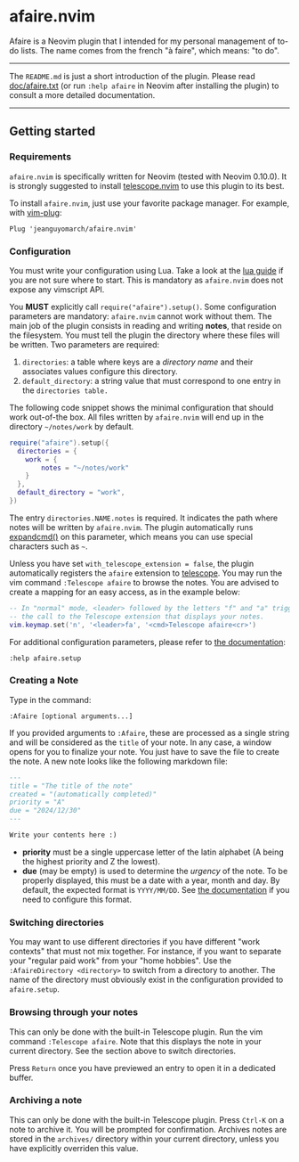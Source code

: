 # afaire.nvim

Afaire is a Neovim plugin that I intended for my personal management of to-do
lists. The name comes from the french "à faire", which means: "to do".

---

The `README.md` is just a short introduction of the plugin. Please read
[doc/afaire.txt](doc/afaire.txt) (or run `:help afaire` in Neovim after
installing the plugin) to consult a more detailed documentation.

---


## Getting started

### Requirements

`afaire.nvim` is specifically written for Neovim (tested with Neovim 0.10.0). It
is strongly suggested to install [telescope.nvim][a] to use this plugin to its best.

To install `afaire.nvim`, just use your favorite package manager. For example,
with [vim-plug][b]:

```vim
Plug 'jeanguyomarch/afaire.nvim'
```

### Configuration

You must write your configuration using Lua. Take a look at the [lua guide][c]
if you are not sure where to start. This is mandatory as `afaire.nvim` does
not expose any vimscript API.

You **MUST** explicitly call `require("afaire").setup()`. Some configuration
parameters are mandatory: `afaire.nvim` cannot work without them. The main job
of the plugin consists in reading and writing **notes**, that reside on the
filesystem. You must tell the plugin the directory where these files will be
written. Two parameters are required:

1. `directories`: a table where keys are a *directory name* and their associates
   values configure this directory.
2. `default_directory`: a string value that must correspond to one entry in
   the `directories table.`

The following code snippet shows the minimal configuration that should work
out-of-the box. All files written by `afaire.nvim` will end up in the
directory `~/notes/work` by default.

```lua
require("afaire").setup({
  directories = {
    work = {
        notes = "~/notes/work"
    }
  },
  default_directory = "work",
})
```

The entry `directories.NAME.notes` is required. It indicates the path where
notes will be written by `afaire.nvim`. The plugin automatically runs
[expandcmd()][d] on this parameter, which means you can use special characters
such as `~`.


Unless you have set `with_telescope_extension = false`, the plugin automatically
registers the `afaire` extension to [telescope][a]. You may run the vim command
`:Telescope afaire` to browse the notes. You are advised to create a mapping
for an easy access, as in the example below:


```lua
-- In "normal" mode, <leader> followed by the letters "f" and "a" triggers
-- the call to the Telescope extension that displays your notes.
vim.keymap.set('n', '<leader>fa', '<cmd>Telescope afaire<cr>')
```

For additional configuration parameters, please refer to [the documentation](doc/afaire.txt):

```vim
:help afaire.setup
```

### Creating a Note

Type in the command:

```vimscript
:Afaire [optional arguments...]
```

If you provided arguments to `:Afaire`, these are processed as a single string
and will be considered as the `title` of your note. In any case, a window opens
for you to finalize your note. You just have to save the file to create the note.
A new note looks like the following markdown file:

```markdown
---
title = "The title of the note"
created = "(automatically completed)"
priority = "A"
due = "2024/12/30"
---

Write your contents here :)
```

* **priority** must be a single uppercase letter of the latin alphabet (A
  being the highest priority and Z the lowest).
* **due** (may be empty) is used to determine the *urgency* of the note.
  To be properly displayed, this must be a date with a year, month and day. By
  default, the expected format is `YYYY/MM/DD`. See [the
  documentation](doc/afaire.txt) if you need to configure this format.



### Switching directories

You may want to use different directories if you have different "work contexts"
that must not mix together. For instance, if you want to separate your "regular
paid work" from your "home hobbies". Use the `:AfaireDirectory <directory>` to
switch from a directory to another. The name of the directory must obviously
exist in the configuration provided to `afaire.setup`.



### Browsing through your notes

This can only be done with the built-in Telescope plugin. Run the vim command
`:Telescope afaire`. Note that this displays the note in your current
directory. See the section above to switch directories.

Press `Return` once you have previewed an entry to open it in a dedicated
buffer.


### Archiving a note

This can only be done with the built-in Telescope plugin. Press `Ctrl-K`
on a note to archive it. You will be prompted for confirmation. Archives notes
are stored in the `archives/` directory within your current directory, unless
you have explicitly overriden this value.




[a]: https://github.com/nvim-telescope/telescope.nvim
[b]: https://github.com/junegunn/vim-plug
[c]: https://neovim.io/doc/user/lua-guide.html
[d]: https://neovim.io/doc/user/builtin.html#expandcmd()
